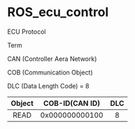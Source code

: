 # ROS_ecu_control

ECU Protocol

Term 

CAN (Controller Aera Network)

COB (Communication Object)

DLC (Data Length Code) = 8

|Object  |COB-ID(CAN ID)  |DLC  |
|:---:|:---:|:---:|
|READ|0x000000000100|8||
